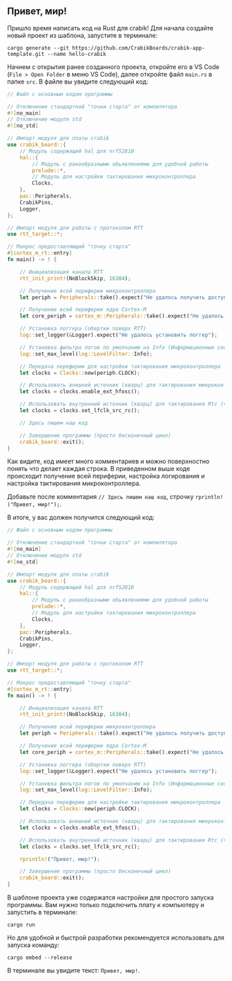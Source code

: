 ## Привет, мир!

Пришло время написать код на Rust для crabik!
Для начала создайте новый проект из шаблона, запустите в терминале:

```console
cargo generate --git https://github.com/CrabikBoards/crabik-app-template.git --name hello-crabik
```

Начнем с открытия ранее созданного проекта, откройте его в VS Code (`File > Open Folder` в меню VS Code), далее откройте файл `main.rs` в папке `src`.
В файле вы увидите следующий код:

```rust
// Файл с основным кодом программы

// Отключение стандартной "точки старта" от компилятора
#![no_main]
// Отключение модуля std
#![no_std]

// Импорт модуля для платы crabik
use crabik_board::{
    // Модуль содержащий hal для nrf52810
    hal::{
        // Модуль с ранообразными обьявлениями для удобной работы
        prelude::*,
        // Модуль для настройки тактирования микроконтроллера
        Clocks,
    },
    pac::Peripherals,
    CrabikPins,
    Logger,
};

// Импорт модуля для работы с протоколом RTT
use rtt_target::*;

// Макрос предоставляющий "точку старта"
#[cortex_m_rt::entry]
fn main() -> ! {

    // Инициализация канала RTT
    rtt_init_print!(NoBlockSkip, 16384);

    // Получение всей периферии микроконтроллера
    let periph = Peripherals::take().expect("Не удалось получить доступ к периферии микроконтроллера");

    // Получение всей периферии ядра Cortex-M
    let core_periph = cortex_m::Peripherals::take().expect("Не удалось получить доступ к периферии ядра");

    // Установка логгера (обертки поверх RTT)
    log::set_logger(&Logger).expect("Не удалось установить логгер");

    // Установка фильтра логов по умолчанию на Info (Информационные сообщения)
    log::set_max_level(log::LevelFilter::Info);

    // Передача переферии для настройки тактирования микроконтроллера
    let clocks = Clocks::new(periph.CLOCK);

    // Использовать внешний источник (кварц) для тактирования микроконтроллера
    let clocks = clocks.enable_ext_hfosc();

    // Использовать внутренний источник (кварц) для тактирования Rtc (часов)
    let clocks = clocks.set_lfclk_src_rc();

    // Здесь пишем наш код

    // Завершение программы (просто бесконечный цикл)
    crabik_board::exit();
}
```

Как видите, код имеет много комментариев и можно поверхностно понять что делает каждая строка.
В приведенном выше коде происходит получение всей периферии, настройка логирования и настройка тактирования микроконтроллера.

Добавьте после комментария `// Здесь пишем наш код`, строчку `rprintln!("Привет, мир!");`.

В итоге, у вас должен получится следующий код:

```rust
// Файл с основным кодом программы

// Отключение стандартной "точки старта" от компилятора
#![no_main]
// Отключение модуля std
#![no_std]

// Импорт модуля для платы crabik
use crabik_board::{
    // Модуль содержащий hal для nrf52810
    hal::{
        // Модуль с ранообразными обьявлениями для удобной работы
        prelude::*,
        // Модуль для настройки тактирования микроконтроллера
        Clocks,
    },
    pac::Peripherals,
    CrabikPins,
    Logger,
};

// Импорт модуля для работы с протоколом RTT
use rtt_target::*;

// Макрос предоставляющий "точку старта"
#[cortex_m_rt::entry]
fn main() -> ! {

    // Инициализация канала RTT
    rtt_init_print!(NoBlockSkip, 16384);

    // Получение всей периферии микроконтроллера
    let periph = Peripherals::take().expect("Не удалось получить доступ к периферии микроконтроллера");

    // Получение всей периферии ядра Cortex-M
    let core_periph = cortex_m::Peripherals::take().expect("Не удалось получить доступ к периферии ядра");

    // Установка логгера (обертки поверх RTT)
    log::set_logger(&Logger).expect("Не удалось установить логгер");

    // Установка фильтра логов по умолчанию на Info (Информационные сообщения)
    log::set_max_level(log::LevelFilter::Info);

    // Передача переферии для настройки тактирования микроконтроллера
    let clocks = Clocks::new(periph.CLOCK);

    // Использовать внешний источник (кварц) для тактирования микроконтроллера
    let clocks = clocks.enable_ext_hfosc();

    // Использовать внутренний источник (кварц) для тактирования Rtc (часов)
    let clocks = clocks.set_lfclk_src_rc();

    rprintln!("Привет, мир!");

    // Завершение программы (просто бесконечный цикл)
    crabik_board::exit();
}
```

В шаблоне проекта уже содержатся настройки для простого запуска программы.
Вам нужно только подключить плату к компьютеру и запустить в терминале:

```console
cargo run
```

Но для удобной и быстрой разработки рекомендуется использовать для запуска команду:
```console
cargo embed --release
```

В терминале вы увидите текст: `Привет, мир!`.
